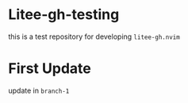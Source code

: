 # Litee-gh-testing

this is a test repository for developing `litee-gh.nvim`

# First Update

update in `branch-1`
